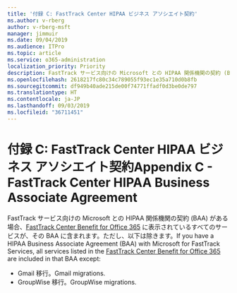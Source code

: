 ```yaml
---
title: '付録 C: FastTrack Center HIPAA ビジネス アソシエイト契約'
ms.author: v-rberg
author: v-rberg-msft
manager: jimmuir
ms.date: 09/04/2019
ms.audience: ITPro
ms.topic: article
ms.service: o365-administration
localization_priority: Priority
description: FastTrack サービス向けの Microsoft との HIPAA 関係機関の契約 (BAA) がある場合、FastTrack Center Benefit for Office 365 に表示されているすべてのサービスが、その BAA に含まれます。ただし、以下は除きます。
ms.openlocfilehash: 2618217fc80c34c789055f93ec1e35a710d0b8fb
ms.sourcegitcommit: df949b40ade215de00f74771ffadf0d3be0de797
ms.translationtype: HT
ms.contentlocale: ja-JP
ms.lasthandoff: 09/03/2019
ms.locfileid: "36711451"
---
```

# <a name="appendix-c---fasttrack-center-hipaa-business-associate-agreement"></a><span data-ttu-id="aec8b-103">付録 C: FastTrack Center HIPAA ビジネス アソシエイト契約</span><span class="sxs-lookup"><span data-stu-id="aec8b-103">Appendix C - FastTrack Center HIPAA Business Associate Agreement</span></span>

<span data-ttu-id="aec8b-104">FastTrack サービス向けの Microsoft との HIPAA 関係機関の契約 (BAA) がある場合、[FastTrack Center Benefit for Office 365](O365-fasttrack-benefit-for-office-365.md) に表示されているすべてのサービスが、その BAA に含まれます。ただし、以下は除きます。</span><span class="sxs-lookup"><span data-stu-id="aec8b-104">If you have a HIPAA Business Associate Agreement (BAA) with Microsoft for FastTrack Services, all services listed in the [FastTrack Center Benefit for Office 365](O365-fasttrack-benefit-for-office-365.md) are included in that BAA except:</span></span> 
  
- <span data-ttu-id="aec8b-105">Gmail 移行。</span><span class="sxs-lookup"><span data-stu-id="aec8b-105">Gmail migrations.</span></span>   
- <span data-ttu-id="aec8b-106">GroupWise 移行。</span><span class="sxs-lookup"><span data-stu-id="aec8b-106">GroupWise migrations.</span></span>
    

